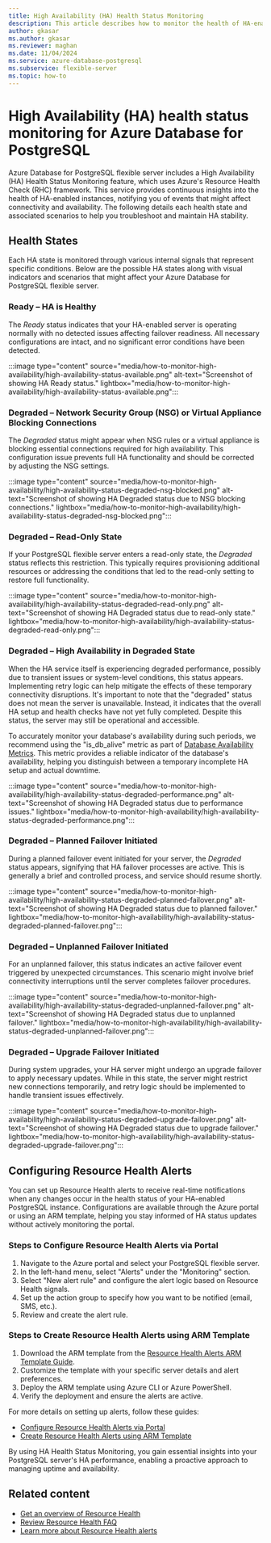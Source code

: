 ```yaml
---
title: High Availability (HA) Health Status Monitoring
description: This article describes how to monitor the health of HA-enabled instances for Azure Database for PostgreSQL flexible server using Azure Resource Health.
author: gkasar
ms.author: gkasar
ms.reviewer: maghan
ms.date: 11/04/2024
ms.service: azure-database-postgresql
ms.subservice: flexible-server
ms.topic: how-to
---
```


# High Availability (HA) health status monitoring for Azure Database for PostgreSQL 

Azure Database for PostgreSQL flexible server includes a High Availability (HA) Health Status Monitoring feature, which uses Azure's Resource Health Check (RHC) framework. This service provides continuous insights into the health of HA-enabled instances, notifying you of events that might affect connectivity and availability. The following details each health state and associated scenarios to help you troubleshoot and maintain HA stability.

## Health States

Each HA state is monitored through various internal signals that represent specific conditions. Below are the possible HA states along with visual indicators and scenarios that might affect your Azure Database for PostgreSQL flexible server.

### Ready – HA is Healthy

The *Ready* status indicates that your HA-enabled server is operating normally with no detected issues affecting failover readiness. All necessary configurations are intact, and no significant error conditions have been detected.

:::image type="content" source="media/how-to-monitor-high-availability/high-availability-status-available.png" alt-text="Screenshot of showing HA Ready status." lightbox="media/how-to-monitor-high-availability/high-availability-status-available.png":::

### Degraded – Network Security Group (NSG) or Virtual Appliance Blocking Connections

The *Degraded* status might appear when NSG rules or a virtual appliance is blocking essential connections required for high availability. This configuration issue prevents full HA functionality and should be corrected by adjusting the NSG settings.

:::image type="content" source="media/how-to-monitor-high-availability/high-availability-status-degraded-nsg-blocked.png" alt-text="Screenshot of showing HA Degraded status due to NSG blocking connections." lightbox="media/how-to-monitor-high-availability/high-availability-status-degraded-nsg-blocked.png":::

### Degraded – Read-Only State

If your PostgreSQL flexible server enters a read-only state, the *Degraded* status reflects this restriction. This typically requires provisioning additional resources or addressing the conditions that led to the read-only setting to restore full functionality.

:::image type="content" source="media/how-to-monitor-high-availability/high-availability-status-degraded-read-only.png" alt-text="Screenshot of showing HA Degraded status due to read-only state." lightbox="media/how-to-monitor-high-availability/high-availability-status-degraded-read-only.png":::

### Degraded – High Availability in Degraded State

When the HA service itself is experiencing degraded performance, possibly due to transient issues or system-level conditions, this status appears. Implementing retry logic can help mitigate the effects of these temporary connectivity disruptions.  It's important to note that the "degraded" status does not mean the server is unavailable. Instead, it indicates that the overall HA setup and health checks have not yet fully completed. Despite this status, the server may still be operational and accessible.

To accurately monitor your database's availability during such periods, we recommend using the "is_db_alive" metric as part of [Database Availability Metrics](concepts-monitoring.md). This metric provides a reliable indicator of the database's availability, helping you distinguish between a temporary incomplete HA setup and actual downtime.


:::image type="content" source="media/how-to-monitor-high-availability/high-availability-status-degraded-performance.png" alt-text="Screenshot of showing HA Degraded status due to performance issues." lightbox="media/how-to-monitor-high-availability/high-availability-status-degraded-performance.png":::

### Degraded – Planned Failover Initiated

During a planned failover event initiated for your server, the *Degraded* status appears, signifying that HA failover processes are active. This is generally a brief and controlled process, and service should resume shortly.

:::image type="content" source="media/how-to-monitor-high-availability/high-availability-status-degraded-planned-failover.png" alt-text="Screenshot of showing HA Degraded status due to planned failover." lightbox="media/how-to-monitor-high-availability/high-availability-status-degraded-planned-failover.png":::

### Degraded – Unplanned Failover Initiated

For an unplanned failover, this status indicates an active failover event triggered by unexpected circumstances. This scenario might involve brief connectivity interruptions until the server completes failover procedures.

:::image type="content" source="media/how-to-monitor-high-availability/high-availability-status-degraded-unplanned-failover.png" alt-text="Screenshot of showing HA Degraded status due to unplanned failover." lightbox="media/how-to-monitor-high-availability/high-availability-status-degraded-unplanned-failover.png":::

### Degraded – Upgrade Failover Initiated

During system upgrades, your HA server might undergo an upgrade failover to apply necessary updates. While in this state, the server might restrict new connections temporarily, and retry logic should be implemented to handle transient issues effectively.

:::image type="content" source="media/how-to-monitor-high-availability/high-availability-status-degraded-upgrade-failover.png" alt-text="Screenshot of showing HA Degraded status due to upgrade failover." lightbox="media/how-to-monitor-high-availability/high-availability-status-degraded-upgrade-failover.png":::

## Configuring Resource Health Alerts

You can set up Resource Health alerts to receive real-time notifications when any changes occur in the health status of your HA-enabled PostgreSQL instance. Configurations are available through the Azure portal or using an ARM template, helping you stay informed of HA status updates without actively monitoring the portal.

### Steps to Configure Resource Health Alerts via Portal

1. Navigate to the Azure portal and select your PostgreSQL flexible server.
1. In the left-hand menu, select "Alerts" under the "Monitoring" section.
1. Select "New alert rule" and configure the alert logic based on Resource Health signals.
1. Set up the action group to specify how you want to be notified (email, SMS, etc.).
1. Review and create the alert rule.

### Steps to Create Resource Health Alerts using ARM Template

1. Download the ARM template from the [Resource Health Alerts ARM Template Guide](/azure/service-health/resource-health-alert-arm-template-guide).
1. Customize the template with your specific server details and alert preferences.
1. Deploy the ARM template using Azure CLI or Azure PowerShell.
1. Verify the deployment and ensure the alerts are active.

For more details on setting up alerts, follow these guides:

- [Configure Resource Health Alerts via Portal](/azure/azure-monitor/alerts/alerts-create-activity-log-alert-rule)
- [Create Resource Health Alerts using ARM Template](/azure/service-health/resource-health-alert-arm-template-guide)

By using HA Health Status Monitoring, you gain essential insights into your PostgreSQL server's HA performance, enabling a proactive approach to managing uptime and availability.

## Related content

- [Get an overview of Resource Health](/azure/service-health/resource-health-overview)
- [Review Resource Health FAQ](/azure/service-health/resource-health-faq)
- [Learn more about Resource Health alerts](/azure/service-health/resource-health-alert-monitor-guide)
